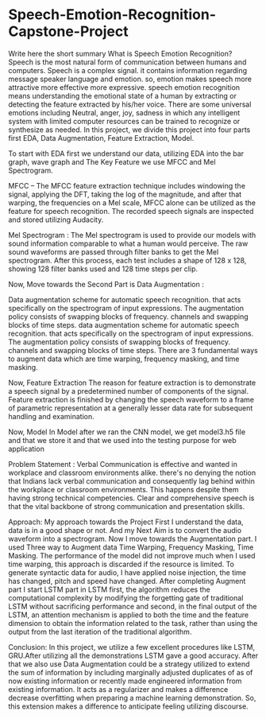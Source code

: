 # Speech-Emotion-Recognition-Capstone-Project
Write here the short summary
What is Speech Emotion Recognition?
Speech is the most natural form of communication between humans and computers. Speech is a complex signal.
it contains information regarding message speaker language and emotion. so, emotion makes speech more attractive more effective more expressive. speech emotion recognition means understanding the emotional state of a human by extracting or detecting the feature extracted by his/her voice.
There are some universal emotions including Neutral, anger, joy, sadness in which any intelligent system with limited computer resources can be trained to recognize or synthesize as needed.
In this project, we divide this project into four parts first EDA, Data Augmentation, Feature Extraction, Model.
 
To start with EDA first we understand our data, utilizing EDA into the bar graph, wave graph and
The Key Feature we use MFCC and Mel Spectrogram.
 
MFCC –
The MFCC feature extraction technique includes windowing the signal, applying the DFT, taking the log of the magnitude, and after that warping, the frequencies on a Mel scale, MFCC alone can be utilized as the feature for speech recognition. The recorded speech signals are inspected and stored utilizing Audacity.
 
Mel Spectrogram :
The Mel spectrogram is used to provide our models with sound information comparable to what a human would perceive. The raw sound waveforms are passed through filter banks to get the Mel spectrogram. After this process, each test includes a shape of 128 x 128, showing 128 filter banks used and 128 time steps per clip.
 
Now, Move towards the Second Part is Data Augmentation :
 
Data augmentation scheme for automatic speech recognition. that acts specifically on the spectrogram of input expressions. The augmentation policy consists of swapping blocks of frequency. channels and swapping blocks of time steps.
data augmentation scheme for automatic speech recognition. that acts specifically on the spectrogram of input expressions. The augmentation policy consists of swapping blocks of frequency. channels and swapping blocks of time steps. There are 3 fundamental ways to augment data which are time warping, frequency masking, and time masking.
 
Now, Feature Extraction
The reason for feature extraction is to demonstrate a speech signal by a predetermined number of components of the signal. Feature extraction is finished by changing the speech waveform to a frame of parametric representation at a generally lesser data rate for subsequent handling and examination.
 
Now, Model
In Model after we ran the CNN model, we get model3.h5 file and that we store it and that we used into the testing purpose for web application
 
Problem Statement :
 Verbal Communication is effective and wanted in workplace and classroom environments alike. there's no denying the notion that Indians lack verbal communication and consequently lag behind within the workplace or classroom environments. This happens despite them having strong technical competencies. Clear and comprehensive speech is that the vital backbone of strong communication and presentation skills.
 
Approach:
My approach towards the Project First I understand the data, data is in a good shape or not. And my Next Aim is to convert the audio waveform into a spectrogram. Now I move towards the Augmentation part.  I used Three way to Augment data Time Warping, Frequency Masking, Time Masking. The performance of the model did not improve much when I used time warping, this approach is discarded if the resource is limited. To generate syntactic data for audio, I have applied noise injection, the time has changed, pitch and speed have changed. After completing Augment part
I start LSTM part in LSTM first, the algorithm reduces the computational complexity by modifying the forgetting gate of traditional LSTM without sacrificing performance and second, in the final output of the LSTM, an attention mechanism is applied to both the time and the feature dimension to obtain the information related to the task, rather than using the output from the last iteration of the traditional algorithm.
 
Conclusion:
 In this project, we utilize a few excellent procedures like LSTM, GRU.After utilizing all the demonstrations LSTM gave a good accuracy. After that we also use Data Augmentation could be a strategy utilized to extend the sum of information by including marginally adjusted duplicates of as of now existing information or recently made engineered information from existing information. It acts as a regularizer and makes a difference decrease overfitting when preparing a machine learning demonstration. So, this extension makes a difference to anticipate feeling utilizing discourse.

